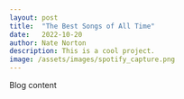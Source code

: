 ```yaml
---
layout: post
title:  "The Best Songs of All Time"
date:   2022-10-20
author: Nate Norton
description: This is a cool project.
image: /assets/images/spotify_capture.png
---
```


Blog content
